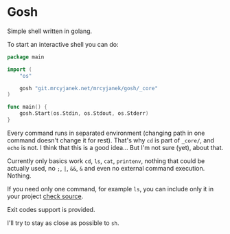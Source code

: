 # Gosh

Simple shell written in golang.

To start an interactive shell you can do:

```go
package main

import (
	"os"

	gosh "git.mrcyjanek.net/mrcyjanek/gosh/_core"
)

func main() {
	gosh.Start(os.Stdin, os.Stdout, os.Stderr)
}
```

Every command runs in separated environment (changing path in one command doesn't change it for rest). That's why `cd` is part of `_core/`, and `echo` is not. I think that this is a good idea... But I'm not sure (yet), about that.

Currently only basics work `cd`, `ls`, `cat`, `printenv`, nothing that could be actually used, no `;`, `|`, `&&`, `&` and even no external command execution. Nothing.

If you need only one command, for example `ls`, you can include only it in your project [check source](https://git.mrcyjanek.net/mrcyjanek/gosh/src/branch/master/ls/main.go).

Exit codes support is provided.

I'll try to stay as close as possible to `sh`.